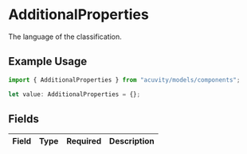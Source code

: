# AdditionalProperties

The language of the classification.

## Example Usage

```typescript
import { AdditionalProperties } from "acuvity/models/components";

let value: AdditionalProperties = {};
```

## Fields

| Field       | Type        | Required    | Description |
| ----------- | ----------- | ----------- | ----------- |